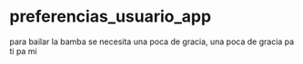 # preferencias_usuario_app
para bailar la bamba se necesita una poca de gracia, una poca de gracia pa ti pa mi

